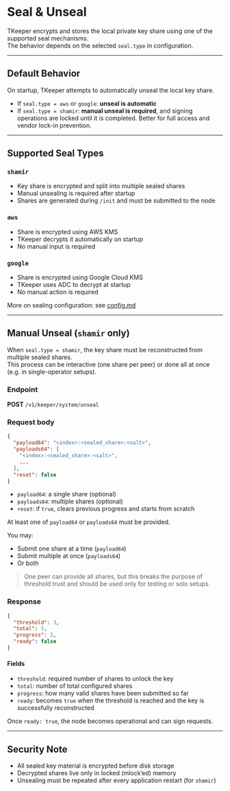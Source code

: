 # Seal & Unseal

TKeeper encrypts and stores the local private key share using one of the supported seal mechanisms.  
The behavior depends on the selected `seal.type` in configuration.

---

## Default Behavior

On startup, TKeeper attempts to automatically unseal the local key share.

- If `seal.type = aws` or `google`: **unseal is automatic**
- If `seal.type = shamir`: **manual unseal is required**, and signing operations are locked until it is completed. Better for full access and vendor lock-in prevention.

---

## Supported Seal Types

### `shamir`

- Key share is encrypted and split into multiple sealed shares
- Manual unsealing is required after startup
- Shares are generated during `/init` and must be submitted to the node

### `aws`

- Share is encrypted using AWS KMS
- TKeeper decrypts it automatically on startup
- No manual input is required

### `google`

- Share is encrypted using Google Cloud KMS
- TKeeper uses ADC to decrypt at startup
- No manual action is required

More on sealing configuration: see [config.md](config.md)

---

## Manual Unseal (`shamir` only)

When `seal.type = shamir`, the key share must be reconstructed from multiple sealed shares.  
This process can be interactive (one share per peer) or done all at once (e.g. in single-operator setups).

### Endpoint

**POST** `/v1/keeper/system/unseal`

### Request body

```json
{
  "payload64": "<index>:<sealed_share>:<salt>",
  "payloads64": [
    "<index>:<sealed_share>:<salt>",
    ...
  ],
  "reset": false
}
```

- `payload64`: a single share (optional)
- `payloads64`: multiple shares (optional)
- `reset`: if `true`, clears previous progress and starts from scratch

At least one of `payload64` or `payloads64` must be provided.

You may:
- Submit one share at a time (`payload64`)
- Submit multiple at once (`payloads64`)
- Or both

> One peer can provide all shares, but this breaks the purpose of threshold trust and should be used only for testing or solo setups.

### Response

```json
{
  "threshold": 3,
  "total": 5,
  "progress": 2,
  "ready": false
}
```

#### Fields

- `threshold`: required number of shares to unlock the key
- `total`: number of total configured shares
- `progress`: how many valid shares have been submitted so far
- `ready`: becomes `true` when the threshold is reached and the key is successfully reconstructed

Once `ready: true`, the node becomes operational and can sign requests.

---

## Security Note

- All sealed key material is encrypted before disk storage
- Decrypted shares live only in locked (mlock’ed) memory
- Unsealing must be repeated after every application restart (for `shamir`)